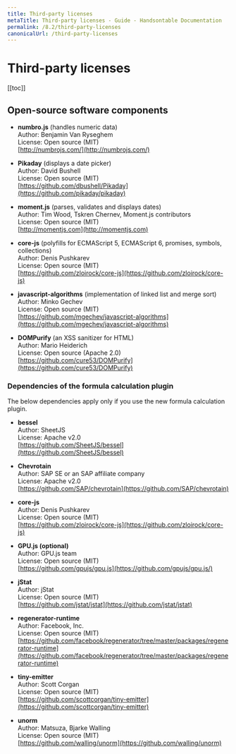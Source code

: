 ```yaml
---
title: Third-party licenses
metaTitle: Third-party licenses - Guide - Handsontable Documentation
permalink: /8.2/third-party-licenses
canonicalUrl: /third-party-licenses
---
```


# Third-party licenses

[[toc]]


## Open-source software components

- **numbro.js** (handles numeric data)<br>
    Author: Benjamin Van Ryseghem<br>
    License: Open source (MIT)<br>
    [http://numbrojs.com/](http://numbrojs.com/)

- **Pikaday** (displays a date picker)<br>
    Author: David Bushell<br>
    License: Open source (MIT)<br>
    [https://github.com/dbushell/Pikaday](https://github.com/pikaday/pikaday)

- **moment.js** (parses, validates and displays dates)<br>
    Author: Tim Wood, Tskren Chernev, Moment.js contributors<br>
    License: Open source (MIT)<br>
    [http://momentjs.com](http://momentjs.com)

- **core-js** (polyfills for ECMAScript 5, ECMAScript 6, promises, symbols, collections)<br>
    Author: Denis Pushkarev<br>
    License: Open source (MIT)<br>
    [https://github.com/zloirock/core-js](https://github.com/zloirock/core-js)

- **javascript-algorithms** (implementation of linked list and merge sort)<br>
    Author: Minko Gechev<br>
    License: Open source (MIT)<br>
    [https://github.com/mgechev/javascript-algorithms](https://github.com/mgechev/javascript-algorithms)

- **DOMPurify** (an XSS sanitizer for HTML)<br>
    Author: Mario Heiderich<br>
    License: Open source (Apache 2.0)<br>
    [https://github.com/cure53/DOMPurify](https://github.com/cure53/DOMPurify)

### Dependencies of the formula calculation plugin

The below dependencies apply only if you use the new formula calculation plugin.

- **bessel**<br>
    Author: SheetJS<br>
    License: Apache v2.0<br>
    [https://github.com/SheetJS/bessel](https://github.com/SheetJS/bessel)

- **Chevrotain**<br>
    Author: SAP SE or an SAP affiliate company<br>
    License: Apache v2.0<br>
    [https://github.com/SAP/chevrotain](https://github.com/SAP/chevrotain)

- **core-js**<br>
    Author: Denis Pushkarev<br>
    License: Open source (MIT)<br>
    [https://github.com/zloirock/core-js](https://github.com/zloirock/core-js)

- **GPU.js (optional)**<br>
    Author: GPU.js team<br>
    License: Open source (MIT)<br>
    [https://github.com/gpujs/gpu.js](https://github.com/gpujs/gpu.js/)

- **jStat**<br>
    Author: jStat<br>
    License: Open source (MIT)<br>
    [https://github.com/jstat/jstat](https://github.com/jstat/jstat)

- **regenerator-runtime**<br>
    Author: Facebook, Inc.<br>
    License: Open source (MIT)<br>
    [https://github.com/facebook/regenerator/tree/master/packages/regenerator-runtime](https://github.com/facebook/regenerator/tree/master/packages/regenerator-runtime)

- **tiny-emitter**<br>
    Author: Scott Corgan<br>
    License: Open source (MIT)<br>
    [https://github.com/scottcorgan/tiny-emitter](https://github.com/scottcorgan/tiny-emitter)

- **unorm**<br>
    Author: Matsuza, Bjarke Walling<br>
    License: Open source (MIT)<br>
    [https://github.com/walling/unorm](https://github.com/walling/unorm)
